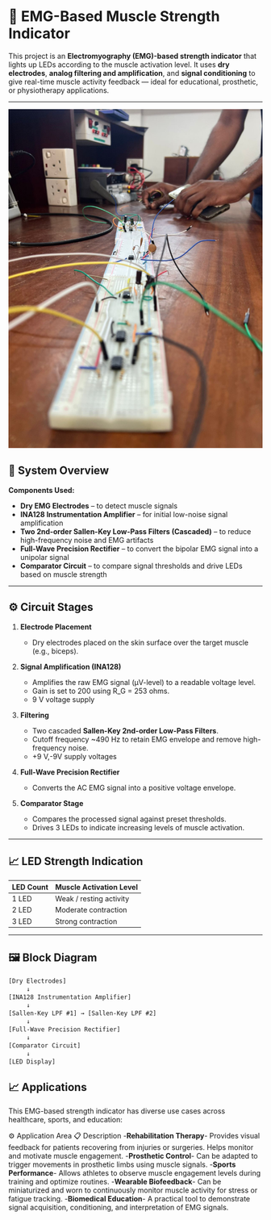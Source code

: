 # 💪 EMG-Based Muscle Strength Indicator

This project is an **Electromyography (EMG)-based strength indicator** that lights up LEDs according to the muscle activation level. It uses **dry electrodes**, **analog filtering and amplification**, and **signal conditioning** to give real-time muscle activity feedback — ideal for educational, prosthetic, or physiotherapy applications.

---
![Device Image](images/welcome.jpg)
## 🔧 System Overview

**Components Used:**
- **Dry EMG Electrodes** – to detect muscle signals
- **INA128 Instrumentation Amplifier** – for initial low-noise signal amplification
- **Two 2nd-order Sallen-Key Low-Pass Filters (Cascaded)** – to reduce high-frequency noise and EMG artifacts
- **Full-Wave Precision Rectifier** – to convert the bipolar EMG signal into a unipolar signal
- **Comparator Circuit** – to compare signal thresholds and drive LEDs based on muscle strength

---

## ⚙️ Circuit Stages

1. **Electrode Placement**
   - Dry electrodes placed on the skin surface over the target muscle (e.g., biceps).

2. **Signal Amplification (INA128)**
   - Amplifies the raw EMG signal (µV-level) to a readable voltage level.
   - Gain is set to 200 using R_G = 253 ohms.
   - 9 V voltage supply

3. **Filtering**
   - Two cascaded **Sallen-Key 2nd-order Low-Pass Filters**.
   - Cutoff frequency ~490 Hz to retain EMG envelope and remove high-frequency noise.
   - +9 V,-9V supply voltages

4. **Full-Wave Precision Rectifier**
   - Converts the AC EMG signal into a positive voltage envelope.

5. **Comparator Stage**
   - Compares the processed signal against preset thresholds.
   - Drives 3 LEDs to indicate increasing levels of muscle activation.

---



## 📈 LED Strength Indication

| LED Count | Muscle Activation Level |
|-----------|--------------------------|
| 1 LED     | Weak / resting activity  |
| 2 LED  | Moderate contraction     |
| 3 LED  | Strong contraction       |

---

## 🖼️ Block Diagram

```plaintext
[Dry Electrodes] 
     ↓
[INA128 Instrumentation Amplifier]
     ↓
[Sallen-Key LPF #1] → [Sallen-Key LPF #2]
     ↓
[Full-Wave Precision Rectifier]
     ↓
[Comparator Circuit]
     ↓
[LED Display]
```
## 📈 Applications
This EMG-based strength indicator has diverse use cases across healthcare, sports, and education:

⚙️ Application Area	📋 Description
-**Rehabilitation Therapy**-	Provides visual feedback for patients recovering from injuries or surgeries. Helps monitor and motivate muscle engagement.
-**Prosthetic Control**-	Can be adapted to trigger movements in prosthetic limbs using muscle signals.
-**Sports Performance**-	Allows athletes to observe muscle engagement levels during training and optimize routines.
-**Wearable Biofeedback**-	Can be miniaturized and worn to continuously monitor muscle activity for stress or fatigue tracking.
-**Biomedical Education**-	A practical tool to demonstrate signal acquisition, conditioning, and interpretation of EMG signals.
